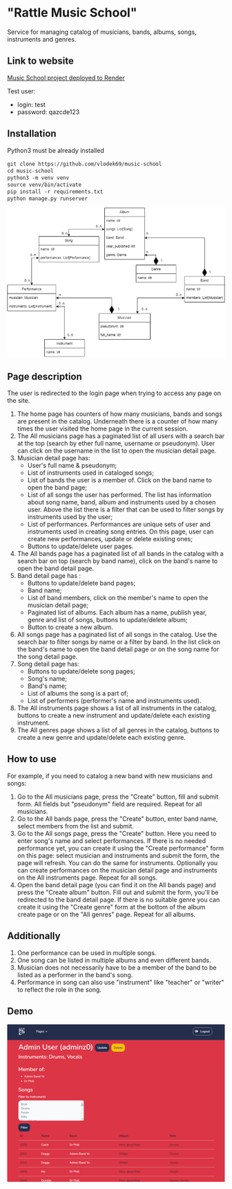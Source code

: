 # "Rattle Music School"

Service for managing catalog of musicians, bands, albums, songs, instruments and genres.

## Link to website

[Music School project deployed to Render](https://music-school.onrender.com/)

Test user:
   - login: test
   - password: qazcde123

## Installation

Python3 must be already installed

```shell
git clone https://github.com/vlodek69/music-school
cd music-school
python3 -m venv venv
source venv/bin/activate
pip install -r requirements.txt
python manage.py runserver
```

![project_diagram](rattle_music_school.png)

## Page description

The user is redirected to the login page when trying to access any page on the site.

1. The home page has counters of how many musicians, bands and songs are present in the catalog. Underneath there is a counter of how many times the user visited the home page in the current session.
2. The All musicians page has a paginated list of all users with a search bar at the top (search by ether full name, username or pseudonym). User can click on the username in the list to open the musician detail page.
3. Musician detail page has:
   - User's full name & pseudonym;
   - List of instruments used in cataloged songs;
   - List of bands the user is a member of. Click on the band name to open the band page;
   - List of all songs the user has performed. The list has information about song name, band, album and instruments used by a chosen user. Above the list there is a filter that can be used to filter songs by instruments used by the user;
   - List of performances. Performances are unique sets of user and instruments used in creating song entries. On this page, user can create new performances, update or delete existing ones;
   - Buttons to update/delete user pages.
4. The All bands page has a paginated list of all bands in the catalog with a search bar on top (search by band name), click on the band's name to open the band detail page.
5. Band detail page has :
   - Buttons to update/delete band pages;
   - Band name;
   - List of band members, click on the member's name to open the musician detail page;
   - Paginated list of albums. Each album has a name, publish year, genre and list of songs, buttons to update/delete album;
   - Button to create a new album.
6. All songs page has a paginated list of all songs in the catalog. Use the search bar to filter songs by name or a filter by band. In the list click on the band's name to open the band detail page or on the song name for the song detail page.
7. Song detail page has:
   - Buttons to update/delete song pages;
   - Song's name;
   - Band's name;
   - List of albums the song is a part of;
   - List of performers (performer's name and instruments used).
8. The All instruments page shows a list of all instruments in the catalog, buttons to create a new instrument and update/delete each existing instrument.
9. The All genres page shows a list of all genres in the catalog, buttons to create a new genre and update/delete each existing genre.

## How to use

For example, if you need to catalog a new band with new musicians and songs:

1. Go to the All musicians page, press the "Create" button, fill and submit form. All fields but "pseudonym" field are required. Repeat for all musicians.
2. Go to the All bands page, press the "Create" button, enter band name, select members from the list and submit.
3. Go to the All songs page, press the "Create" button. Here you need to enter song's name and select performances. If there is no needed performance yet, you can create it using the "Create performance" form on this page: select musician and instruments and submit the form, the page will refresh. You can do the same for instruments. Optionally you can create performances on the musician detail page and instruments on the All instruments page. Repeat for all songs.
4. Open the band detail page (you can find it on the All bands page) and press the "Create album" button. Fill out and submit the form, you'll be redirected to the band detail page. If there is no suitable genre you can create it using the "Create genre" form at the bottom of the album create page or on the "All genres" page. Repeat for all albums.

## Additionally

1. One performance can be used in multiple songs.
2. One song can be listed in multiple albums and even different bands.
3. Musician does not necessarily have to be a member of the band to be listed as a performer in the band's song.
4. Performance in song can also use "instrument" like "teacher" or "writer" to reflect the role in the song.

## Demo
![demo](demo.png)
